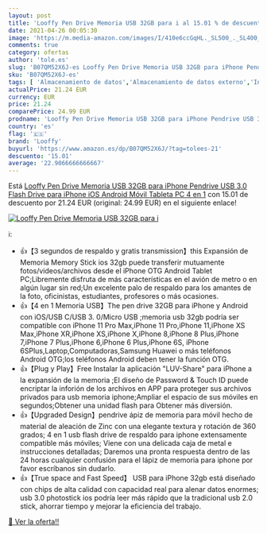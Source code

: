 ```yaml
---
layout: post
title: 'Looffy Pen Drive Memoria USB 32GB para i al 15.01 % de descuento'
date: 2021-04-26 00:05:30
image: 'https://m.media-amazon.com/images/I/410e6ccGqHL._SL500_._SL400_.jpg'
comments: true
category: ofertas
author: 'tole.es'
slug: 'B07QM52X6J-es Looffy Pen Drive Memoria USB 32GB para iPhone Pendrive USB...'
sku: 'B07QM52X6J-es'
tags: [ 'Almacenamiento de datos','Almacenamiento de datos externo','Informática','Memorias USB','android','looffy', ]
actualPrice: 21.24 EUR
currency: EUR
price: 21.24
comparePrice: 24.99 EUR
prodname: 'Looffy Pen Drive Memoria USB 32GB para iPhone Pendrive USB 3.0 Flash Drive para iPhone iOS Android Móvil Tableta PC 4 en 1'
country: 'es'
flag: '🇪🇸'
brand: 'Looffy'
buyurl: 'https://www.amazon.es/dp/B07QM52X6J/?tag=tolees-21'
descuento: '15.01'
average: '22.9066666666667'
---
```


Está [Looffy Pen Drive Memoria USB 32GB para iPhone Pendrive USB 3.0 Flash Drive para iPhone iOS Android Móvil Tableta PC 4 en 1](https://www.amazon.es/dp/B07QM52X6J/?tag=tolees-21) con 15.01 de descuento por 21.24 EUR (original: 24.99 EUR) en el siguiente enlace!

[![Looffy Pen Drive Memoria USB 32GB para i](https://m.media-amazon.com/images/I/410e6ccGqHL._SL500_._SL400_.jpg)](https://www.amazon.es/dp/B07QM52X6J/?tag=tolees-21)

ℹ️:

- 👍【3 segundos de respaldo y gratis transmission】this Expansión de Memoria Memory Stick ios 32gb puede transferir mutuamente fotos/videos/archivos desde el iPhone OTG Android Tablet PC;Libremente disfruta de más características en el avión de metro o en algún lugar sin red;Un excelente palo de respaldo para los amantes de la foto, oficinistas, estudiantes, profesores o más ocasiones.
- 👍【4 en 1 Memoria USB】The pen drive 32GB para iPhone y Android con iOS/USB C/USB 3. 0/Micro USB ;memoria usb 32gb podría ser compatible con iPhone 11 Pro Max,iPhone 11 Pro,iPhone 11,iPhone XS Max,iPhone XR,iPhone XS,iPhone X,iPhone 8,iPhone 8 Plus,iPhone 7,iPhone 7 Plus,iPhone 6,iPhone 6 Plus,iPhone 6S, iPhone 6SPlus,Laptop,Computadoras,Samsung Huawei o más teléfonos Android OTG;los teléfonos Android deben tener la función OTG.
- 👍【Plug y Play】Free Instalar la aplicación "LUV-Share" para iPhone a la expansión de la memoria ;El diseño de Password & Touch ID puede encriptar la inforión de los archivos en APP para proteger sus archivos privados para usb memoria iphone;Ampliar el espacio de sus móviles en segundos;Obtener una unidad flash para Obtener más diversión.
- 👍【Upgraded Design】pendrive ápiz de memoria para móvil hecho de material de aleación de Zinc con una elegante textura y rotación de 360 grados; 4 en 1 usb flash drive de respaldo para iphone extensamente compatible más móviles; Viene con una delicada caja de metal e instrucciones detalladas; Daremos una pronta respuesta dentro de las 24 horas cualquier confusión para el lápiz de memoria para iphone por favor escríbanos sin dudarlo.
- 👍【True space and Fast Speed】 USB para iPhone 32gb está diseñado con chips de alta calidad con capacidad real para alenar datos enormes; usb 3.0 photostick ios podría leer más rápido que la tradicional usb 2.0 stick, ahorrar tiempo y mejorar la eficiencia del trabajo.

[🛒 Ver la oferta!!](https://www.amazon.es/dp/B07QM52X6J/?tag=tolees-21)
